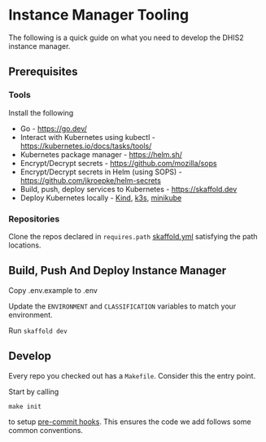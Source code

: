 # Instance Manager Tooling

The following is a quick guide on what you need to develop the DHIS2 instance manager.

## Prerequisites

### Tools

Install the following

* Go - https://go.dev/
* Interact with Kubernetes using kubectl - https://kubernetes.io/docs/tasks/tools/
* Kubernetes package manager - https://helm.sh/
* Encrypt/Decrypt secrets - https://github.com/mozilla/sops
* Encrypt/Decrypt secrets in Helm (using SOPS) - https://github.com/jkroepke/helm-secrets
* Build, push, deploy services to Kubernetes - https://skaffold.dev
* Deploy Kubernetes locally - [Kind](https://kind.sigs.k8s.io/docs/user/quick-start), [k3s](https://github.com/k3s-io/k3s), [minikube](https://minikube.sigs.k8s.io/docs/start/)

### Repositories

Clone the repos declared in `requires.path` [skaffold.yml](./skaffold.yaml)
satisfying the path locations.

## Build, Push And Deploy Instance Manager

Copy .env.example to .env

Update the `ENVIRONMENT` and `CLASSIFICATION` variables to match your environment.

Run `skaffold dev`

## Develop

Every repo you checked out has a `Makefile`. Consider this the entry point.

Start by calling

    make init

to setup [pre-commit hooks](https://pre-commit.com/). This ensures the code we
add follows some common conventions.

